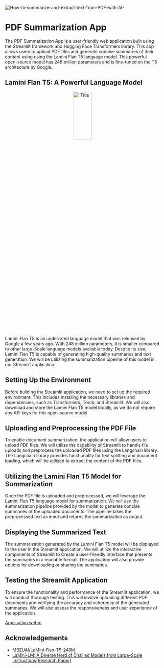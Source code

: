 
![How-to-summarize-and-extract-text-from-PDF-with-AI-](https://github.com/user-attachments/assets/d20e8a2f-d46b-4c7f-8377-a690ea3868ae)


# PDF Summarization App

The PDF Summarization App is a user-friendly web application built using the Streamlit framework and Hugging Face Transformers library. This app allows users to upload PDF files and generate concise summaries of their content using using the Lamini Flan T5 language model. This powerful open-source model has 248 million parameters and is fine-tuned on the T5 architecture by Google.

## Lamini Flan T5: A Powerful Language Model 

<p align="center" width="100%">
    <a><img src="https://miro.medium.com/v2/resize:fit:908/0*GWUPZyMXUv3HjD03.png" alt="Title" style="width: 20%; min-width: 300px; display: block; margin: auto;"></a>
</p>


Lamini Flan T5 is an underrated language model that was released by Google a few years ago. With 248 million parameters, it is smaller compared to other large-Scale language models available today. Despite its size, Lamini Flan T5 is capable of generating high-quality summaries and text generation. We will be utilizing the summarization pipeline of this model in our Streamlit application.

## Setting Up the Environment

Before building the Streamlit application, we need to set up the required environment. This includes installing the necessary libraries and dependencies, such as Transformers, Torch, and Streamlit. We will also download and store the Lamini Flan T5 model locally, as we do not require any API keys for this open-source model.

## Uploading and Preprocessing the PDF File

To enable document summarization, the application will allow users to upload PDF files. We will utilize the capability of Streamlit to handle file uploads and preprocess the uploaded PDF files using the Langchain library. The Langchain library provides functionality for text splitting and document loading, which will be utilized to extract the content of the PDF files.

## Utilizing the Lamini Flan T5 Model for Summarization

Once the PDF file is uploaded and preprocessed, we will leverage the Lamini Flan T5 language model for summarization. We will use the summarization pipeline provided by the model to generate concise summaries of the uploaded documents. The pipeline takes the preprocessed text as input and returns the summarization as output.

## Displaying the Summarized Text

The summarization generated by the Lamini Flan T5 model will be displayed to the user in the Streamlit application. We will utilize the interactive components of Streamlit to Create a user-friendly interface that presents the summaries in a readable format. The application will also provide options for downloading or sharing the summaries.

## Testing the Streamlit Application

To ensure the functionality and performance of the Streamlit application, we will conduct thorough testing. This will involve uploading different PDF documents and verifying the accuracy and coherency of the generated summaries. We will also assess the responsiveness and user experience of the application.


[Application.webm](https://github.com/user-attachments/assets/224dd9d7-3399-4263-ace9-cb8b1913c118)


## Acknowledgements

 - [MBZUAI/LaMini-Flan-T5-248M](https://huggingface.co/MBZUAI/LaMini-Flan-T5-248M)
 - [LaMini-LM: A Diverse Herd of Distilled Models from Large-Scale Instructions(Research Paper)](https://arxiv.org/pdf/2304.14402)
